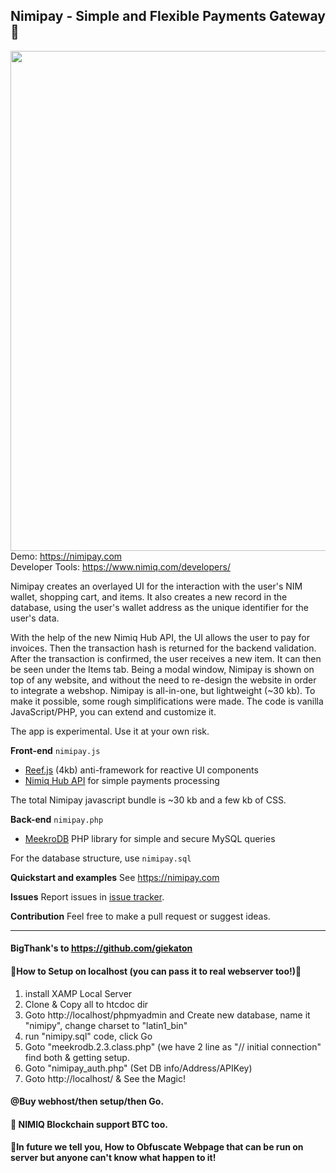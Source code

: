 ## Nimipay - Simple and Flexible Payments Gateway🎩
<img src="https://splianel.sirv.com/hero.png" width="800" alt="" /> <br>
Demo: https://nimipay.com <br>
Developer Tools: https://www.nimiq.com/developers/

Nimipay creates an overlayed UI for the interaction with the user's NIM wallet, shopping cart, and items.
It also creates a new record in the database, using the user's wallet address as the unique identifier for the user's data.

With the help of the new Nimiq Hub API, the UI allows the user to pay for invoices. Then the transaction hash is returned for the backend validation. After the transaction is confirmed, the user receives a new item. It can then be seen under the Items tab.
Being a modal window, Nimipay is shown on top of any website, and without the need to re-design the website in order to integrate a webshop.
Nimipay is all-in-one, but lightweight (~30 kb). To make it possible, some rough simplifications were made. The code is vanilla JavaScript/PHP, you can extend and customize it.

The app is experimental. Use it at your own risk.
<br>

**Front-end** `nimipay.js`
- [Reef.js](https://github.com/cferdinandi/reef) (4kb) anti-framework for reactive UI components
- [Nimiq Hub API](https://nimiq.github.io/hub/quick-start) for simple payments processing

The total Nimipay javascript bundle is ~30 kb and a few kb of CSS.
<br>

**Back-end** `nimipay.php`
- [MeekroDB](https://meekro.com/) PHP library for simple and secure MySQL queries

For the database structure, use `nimipay.sql`
<br>

**Quickstart and examples**
See https://nimipay.com
<br>

**Issues**
Report issues in [issue tracker](https://github.com/giekaton/nimipay/issues).
<br>

**Contribution**
Feel free to make a pull request or suggest ideas.
<br>
________________________
#### BigThank's to https://github.com/giekaton 
#### 🎩How to Setup on localhost (you can pass it to real webserver too!)🎩
1) install XAMP Local Server <br>
2) Clone & Copy all to htcdoc dir <br>
3) Goto http://localhost/phpmyadmin and Create new database, name it "nimipy", change charset to "latin1_bin" <br>
4) run "nimipy.sql" code, click Go <br>
5) Goto "meekrodb.2.3.class.php" (we have 2 line as "// initial connection" find both & getting setup. <br>
6) Goto "nimipay_auth.php" (Set DB info/Address/APIKey) <br>
7) Goto http://localhost/ & See the Magic!

#### @Buy webhost/then setup/then Go.
#### 🍩 NIMIQ Blockchain support BTC too.
#### 🎩In future we tell you, How to Obfuscate Webpage that can be run on server but anyone can't know what happen to it!

